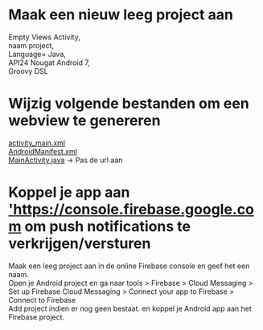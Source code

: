 # Maak een nieuw leeg project aan 
Empty Views Activity,<br>
naam project,<br>
Language= Java,<br>
API24 Nougat Android 7,  <br>
Groovy DSL

# Wijzig volgende bestanden om een webview te genereren
<a href='https://github.com/lupotec/WV/blob/main/activity_main.xml'>activity_main.xml</a><br>
<a href='https://github.com/lupotec/WV/blob/main/AndroidManifest.xml'>AndroidManifest.xml</a><br>
<a href='https://github.com/lupotec/WV/blob/main/MainActivity.java'>MainActivity.java</a> -> Pas de url aan

# Koppel je app aan <a href='https://console.firebase.google.com'>'https://console.firebase.google.com</a> om push notifications te verkrijgen/versturen
Maak een leeg project aan in de online Firebase console en geef het een naam.<br>
Open je Android project en ga naar tools > Firebase > Cloud Messaging > Set up Firebase Cloud Messaging > Connect your app to Firebase > Connect to Firebase<br>
Add project indien er nog geen bestaat. en koppel je Android app aan het Firebase project.<br>
